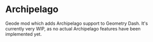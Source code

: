 # Archipelago

Geode mod which adds Archipelago support to Geometry Dash. It's currently very WIP, as no actual Archipelago features have been implemented yet.

